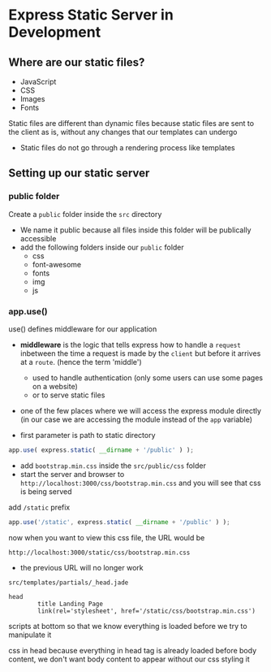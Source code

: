 # Express Static Server in Development

## Where are our static files?
* JavaScript
* CSS
* Images
* Fonts

Static files are different than dynamic files because static files are sent to the client as is, without any changes that our templates can undergo
* Static files do not go through a rendering process like templates

## Setting up our static server

### public folder
Create a `public` folder inside the `src` directory
* We name it public because all files inside this folder will be publically accessible
* add the following folders inside our `public` folder
    - css
    - font-awesome
    - fonts
    - img
    - js
### app.use()
use() defines middleware for our application

* **middleware** is the logic that tells express how to handle a `request` inbetween the time a request is made by the `client` but before it arrives at a `route`. (hence the term 'middle')
    - used to handle authentication (only some users can use some pages on a website)
    - or to serve static files

* one of the few places where we will access the express module directly (in our case we are accessing the module instead of the `app` variable)
* first parameter is path to static directory

```js
app.use( express.static( __dirname + '/public' ) );
```

* add `bootstrap.min.css` inside the `src/public/css` folder
* start the server and browser to `http://localhost:3000/css/bootstrap.min.css` and you will see that css is being served

add `/static` prefix

```js
app.use('/static', express.static( __dirname + '/public' ) );
```

now when you want to view this css file, the URL would be

`http://localhost:3000/static/css/bootstrap.min.css`

* the previous URL will no longer work

`src/templates/partials/_head.jade`

```
head
        title Landing Page
        link(rel='stylesheet', href='/static/css/bootstrap.min.css')
```

scripts at bottom so that we know everything is loaded before we try to manipulate it

css in head because everything in head tag is already loaded before body content, we don't want body content to appear without our css styling it

